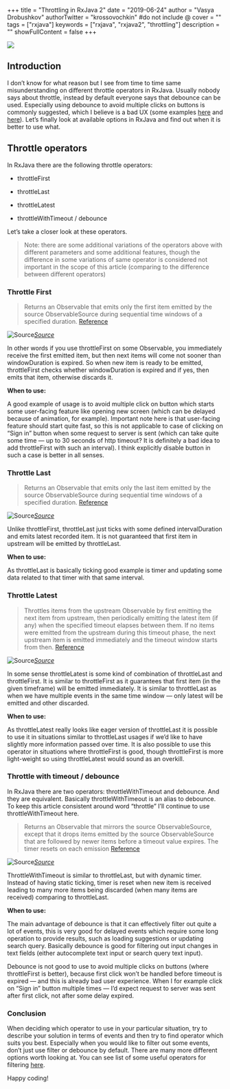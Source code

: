 +++
title = "Throttling in RxJava 2"
date = "2019-06-24"
author = "Vasya Drobushkov"
authorTwitter = "krossovochkin" #do not include @
cover = ""
tags = ["rxjava"]
keywords = ["rxjava", "rxjava2", "throttling"]
description = ""
showFullContent = false
+++

[![](https://img.shields.io/badge/original-proandroiddev-green#badge)](https://proandroiddev.com/throttling-in-rxjava-2-d640ea5f7bf1)

## Introduction

I don’t know for what reason but I see from time to time same misunderstanding on different throttle operators in RxJava. Usually nobody says about throttle, instead by default everyone says that debounce can be used. Especially using debounce to avoid multiple clicks on buttons is commonly suggested, which I believe is a bad UX (some examples [here](https://www.aanandshekharroy.com/articles/2018-01/rxjava-flowables) and [here](https://stackoverflow.com/a/48168316/1533933)). Let’s finally look at available options in RxJava and find out when it is better to use what.

## Throttle operators

In RxJava there are the following throttle operators:

* throttleFirst

* throttleLast

* throttleLatest

* throttleWithTimeout / debounce

Let’s take a closer look at these operators.
> Note: there are some additional variations of the operators above with different parameters and some additional features, though the difference in some variations of same operator is considered not important in the scope of this article (comparing to the difference between different operators)

### Throttle First
> Returns an Observable that emits only the first item emitted by the source ObservableSource during sequential time windows of a specified duration.
[Reference](http://reactivex.io/RxJava/javadoc/)

![[Source](https://raw.github.com/wiki/ReactiveX/RxJava/images/rx-operators/throttleFirst.png)](../../img/0_Q5azT5ASKJsxApc8.png)*[Source](https://raw.github.com/wiki/ReactiveX/RxJava/images/rx-operators/throttleFirst.png)*

In other words if you use throttleFirst on some Observable, you immediately receive the first emitted item, but then next items will come not sooner than windowDuration is expired.
So when new item is ready to be emitted, throttleFirst checks whether windowDuration is expired and if yes, then emits that item, otherwise discards it.

**When to use:**

A good example of usage is to avoid multiple click on button which starts some user-facing feature like opening new screen (which can be delayed because of animation, for example).
Important note here is that user-facing feature should start quite fast, so this is not applicable to case of clicking on “Sign in” button when some request to server is sent (which can take quite some time — up to 30 seconds of http timeout? It is definitely a bad idea to add throttleFirst with such an interval). I think explicitly disable button in such a case is better in all senses.

### Throttle Last
> Returns an Observable that emits only the last item emitted by the source ObservableSource during sequential time windows of a specified duration.
[Reference](http://reactivex.io/RxJava/javadoc/)

![[Source](https://raw.github.com/wiki/ReactiveX/RxJava/images/rx-operators/throttleLast.png)](../../img/0_EQ3rPM0fC3BnRejA.png)*[Source](https://raw.github.com/wiki/ReactiveX/RxJava/images/rx-operators/throttleLast.png)*

Unlike throttleFirst, throttleLast just ticks with some defined intervalDuration and emits latest recorded item. It is not guaranteed that first item in upstream will be emitted by throttleLast.

**When to use:**

As throttleLast is basically ticking good example is timer and updating some data related to that timer with that same interval.

### Throttle Latest
> Throttles items from the upstream Observable by first emitting the next item from upstream, then periodically emitting the latest item (if any) when the specified timeout elapses between them.
> If no items were emitted from the upstream during this timeout phase, the next upstream item is emitted immediately and the timeout window starts from then.
[Reference](http://reactivex.io/RxJava/javadoc/)

![[Source](https://raw.github.com/wiki/ReactiveX/RxJava/images/rx-operators/throttleLatest.png)](../../img/0_PPSPrXHCP9RS1Tj5.png)*[Source](https://raw.github.com/wiki/ReactiveX/RxJava/images/rx-operators/throttleLatest.png)*

In some sense throttleLatest is some kind of combination of throttleLast and throttleFirst. It is similar to throttleFirst as it guarantees that first item (in the given timeframe) will be emitted immediately. It is similar to throttleLast as when we have multiple events in the same time window — only latest will be emitted and other discarded.

**When to use:**

As throttleLatest really looks like eager version of throttleLast it is possible to use it in situations similar to throttleLast usages if we’d like to have slightly more information passed over time. It is also possible to use this operator in situations where throttleFirst is good, though throttleFirst is more light-weight so using throttleLatest would sound as an overkill.

### Throttle with timeout / debounce

In RxJava there are two operators: throttleWithTimeout and debounce. And they are equivalent. Basically throttleWithTimeout is an alias to debounce. To keep this article consistent around word “throttle” I’ll continue to use throttleWithTimeout here.
> Returns an Observable that mirrors the source ObservableSource, except that it drops items emitted by the source ObservableSource that are followed by newer items before a timeout value expires. The timer resets on each emission
[Reference](http://reactivex.io/RxJava/javadoc/)

![[Source](https://raw.github.com/wiki/ReactiveX/RxJava/images/rx-operators/throttleWithTimeout.png)](../../img/0_VZ6wSn4bw-qTRGsk.png)*[Source](https://raw.github.com/wiki/ReactiveX/RxJava/images/rx-operators/throttleWithTimeout.png)*

ThrottleWithTimeout is similar to throttleLast, but with dynamic timer. Instead of having static ticking, timer is reset when new item is received leading to many more items being discarded (when many items are received) comparing to throttleLast.

**When to use:**

The main advantage of debounce is that it can effectively filter out quite a lot of events, this is very good for delayed events which require some long operation to provide results, such as loading suggestions or updating search query. Basically debounce is good for filtering out input changes in text fields (either autocomplete text input or search query text input).

Debounce is not good to use to avoid multiple clicks on buttons (where throttleFirst is better), because first click won’t be handled before timeout is expired — and this is already bad user experience. When I for example click on “Sign in” button multiple times — I’d expect request to server was sent after first click, not after some delay expired.

### Conclusion

When deciding which operator to use in your particular situation, try to describe your solution in terms of events and then try to find operator which suits you best. Especially when you would like to filter out some events, don’t just use filter or debounce by default. There are many more different options worth looking at. You can see list of some useful operators for filtering [here](https://github.com/ReactiveX/RxJava/wiki/Filtering-Observables).

Happy coding!
